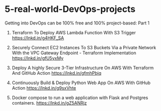 # 5-real-world-DevOps-projects
Getting into DevOps can be 100% free and 100% project-based: Part 1

1. Terraform To Deploy AWS Lambda Function With S3 Trigger
https://lnkd.in/g4HKF_SA

2. Securely Connect EC2 Instances To S3 Buckets Via a Private Network With the VPC Gateway Endpoint - Terraform Implementation 
https://lnkd.in/gfU5yxMy

3. Deploy A highly Secure 3-Tier Infrastructure On AWS With Terraform And GitHub Action
https://lnkd.in/gfmhPbjq

4. Continuously Build & Deploy Python Web App On AWS With GitHub Action
https://lnkd.in/g9sxVhte

5. Docker compose to run a web application with Flask and Postgres containers.
https://lnkd.in/gZ5ANRjz
